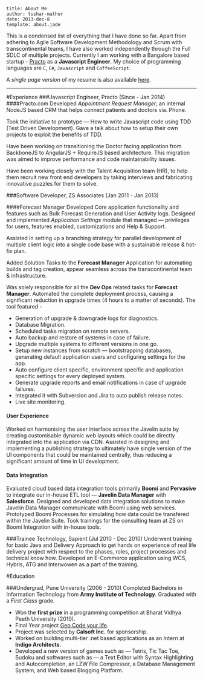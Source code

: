 ```metadata
title: About Me
author: tushar-mathur
date: 2013-dec-8
template: about.jade
```

This is a condensed list of everything that I have done so far. Apart from adhering to Agile Software Development Methodology and Scrum with transcontinental teams, I have also worked independently through the Full SDLC of multiple projects. Currently I am working with a Bangalore based startup - [Practo](https://www.practo.com) as a **Javascript Engineer**. My choice of programming languages are `C`, `C#`, `Javascript` and `CoffeeScript`.

A *single page version* of my resume is also available [here](/files/cv.pdf).

---

#Experience
###Javascript Engineer, Practo (Since - Jan 2014)
####Practo.com
Developed *Appointment Request Manager*, an internal NodeJS based CRM that helps connect patients and doctors via. Phone.

Took the initiative to prototype — How to write Javascript code using TDD (Test Driven Development). Gave a talk about how to setup their own projects to exploit the benefits of TDD.

Have been working on transitioning the Doctor facing application from BackboneJS to AngularJS + RequireJS based architecture. This migration was aimed to improve performance and code maintainability issues.

Have been working closely with the Talent Acquisition team (HR), to help them recruit new front end developers by taking interviews and fabricating innovative puzzles for them to solve.

###Software Developer, ZS Associates (Jan 2011 - Jan 2013)

####Forecast Manager
Developed Core application functionality and features such as Bulk Forecast Generation and User Activity logs. Designed and implemented *Application Settings* module that managed — privileges for users, features enabled, customizations and Help & Support.

Assisted in setting up a branching strategy for parallel development of multiple client logic into a single code base with a sustainable release & hot-fix plan.

Added Solution Tasks to the **Forecast Manager** Application for automating builds and tag creation, appear seamless across the transcontinental team & infrastructure.

Was solely responsible for all the **Dev Ops** related tasks for **Forecast Manager**. Automated the complete deployment process, causing a significant reduction in upgrade times (4 hours to a matter of seconds). The tool featured -

* Generation of upgrade & downgrade logs for diagnostics.
* Database Migration.
* Scheduled tasks migration on remote servers.
* Auto backup and restore of systems in case of failure.
* Upgrade multiple systems to different versions in one go.
* Setup new instances from scratch — bootstrapping databases, generating default application users and configuring settings for the app.
* Auto configure client specific, environment specific and application specific settings for every deployed system.
* Generate upgrade reports and email notifications in case of upgrade failures.
* Integrated it with Subversion and Jira to auto publish release notes.
* Live site monitoring.

#### User Experience
Worked on harmonising the user interface across the Javelin suite by creating customisable dynamic web layouts which could be directly integrated into the application via CDN. Assisted in designing and implementing a publishing strategy to ultimately have single version of the UI components that could be maintained centrally, thus reducing a significant amount of time in UI development.

#### Data Integration
Evaluated cloud based data integration tools primarily **Boomi** and **Pervasive** to integrate our in-house ETL tool — **Javelin Data Manager** with **Salesforce**. Designed and developed data integration solutions to make Javelin Data Manager communicate with Boomi using web services. Prototyped Boomi Processes for simulating how data could be transfered within the Javelin Suite. Took trainings for the consulting team at ZS on Boomi Integration with in-house tools.

###Trainee Technology, Sapient (Jul 2010 - Dec 2010)
Underwent training for basic Java and Delivery Approach to get hands on experience of real life delivery project with respect to the phases, roles, project processes and technical know how.
Developed an E-Commerce application using WCS, Hybris, ATG and Interwowen as a part of the training.

#Education

###Undergrad, Pune University (2006 - 2010)
Completed Bachelors in Information Technology from **Army Institute of Technology**. Graduated with a *First Class* grade.

* Won the **first prize** in a programming competition at Bharat Vidhya Peeth University (2010).
* Final Year project [Geo Code your life](/articles/geocode-your-life/).
* Project was selected by **Calsoft Inc.** for sponsorship.
* Worked on building multi-tier .net based applications as an Intern at **Indigo Architects**.
* Developed a new version of games such as — Tetris, Tic Tac Toe, Sudoku and softwares such as — a Text Editor with Syntax Highlighting and Autocompletion, an LZW File Compressor, a Database Management System, and Web based Blogging Platform.
